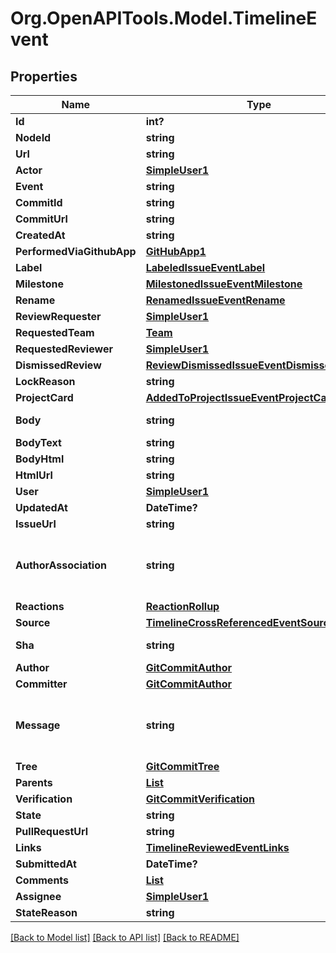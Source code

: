 # Org.OpenAPITools.Model.TimelineEvent

## Properties

Name | Type | Description | Notes
------------ | ------------- | ------------- | -------------
**Id** | **int?** |  | 
**NodeId** | **string** |  | 
**Url** | **string** |  | 
**Actor** | [**SimpleUser1**](SimpleUser1.md) |  | 
**Event** | **string** |  | 
**CommitId** | **string** |  | 
**CommitUrl** | **string** |  | 
**CreatedAt** | **string** |  | 
**PerformedViaGithubApp** | [**GitHubApp1**](GitHubApp1.md) |  | 
**Label** | [**LabeledIssueEventLabel**](LabeledIssueEventLabel.md) |  | 
**Milestone** | [**MilestonedIssueEventMilestone**](MilestonedIssueEventMilestone.md) |  | 
**Rename** | [**RenamedIssueEventRename**](RenamedIssueEventRename.md) |  | 
**ReviewRequester** | [**SimpleUser1**](SimpleUser1.md) |  | 
**RequestedTeam** | [**Team**](Team.md) |  | [optional] 
**RequestedReviewer** | [**SimpleUser1**](SimpleUser1.md) |  | [optional] 
**DismissedReview** | [**ReviewDismissedIssueEventDismissedReview**](ReviewDismissedIssueEventDismissedReview.md) |  | 
**LockReason** | **string** |  | 
**ProjectCard** | [**AddedToProjectIssueEventProjectCard**](AddedToProjectIssueEventProjectCard.md) |  | [optional] 
**Body** | **string** | The text of the review. | 
**BodyText** | **string** |  | [optional] 
**BodyHtml** | **string** |  | [optional] 
**HtmlUrl** | **string** |  | 
**User** | [**SimpleUser1**](SimpleUser1.md) |  | 
**UpdatedAt** | **DateTime?** |  | 
**IssueUrl** | **string** |  | 
**AuthorAssociation** | **string** | How the author is associated with the repository. | 
**Reactions** | [**ReactionRollup**](ReactionRollup.md) |  | [optional] 
**Source** | [**TimelineCrossReferencedEventSource**](TimelineCrossReferencedEventSource.md) |  | 
**Sha** | **string** | SHA for the commit | 
**Author** | [**GitCommitAuthor**](GitCommitAuthor.md) |  | 
**Committer** | [**GitCommitAuthor**](GitCommitAuthor.md) |  | 
**Message** | **string** | Message describing the purpose of the commit | 
**Tree** | [**GitCommitTree**](GitCommitTree.md) |  | 
**Parents** | [**List<GitCommitParentsInner>**](GitCommitParentsInner.md) |  | 
**Verification** | [**GitCommitVerification**](GitCommitVerification.md) |  | 
**State** | **string** |  | 
**PullRequestUrl** | **string** |  | 
**Links** | [**TimelineReviewedEventLinks**](TimelineReviewedEventLinks.md) |  | 
**SubmittedAt** | **DateTime?** |  | [optional] 
**Comments** | [**List<CommitComment>**](CommitComment.md) |  | [optional] 
**Assignee** | [**SimpleUser1**](SimpleUser1.md) |  | 
**StateReason** | **string** |  | [optional] 

[[Back to Model list]](../README.md#documentation-for-models) [[Back to API list]](../README.md#documentation-for-api-endpoints) [[Back to README]](../README.md)


